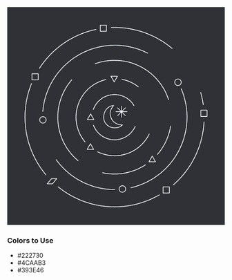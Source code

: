 <div style="text-align:center">
    <img src="../images/Wildcard.png" />
</div>

### Colors to Use
- #222730 
- #4CAAB3
- #393E46